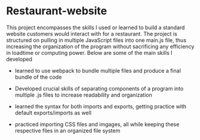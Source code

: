 # Restaurant-website

This project encompasses the skills I used or learned to build a
standard website customers would interact with for a restaurant.
The project is structured on pulling in multiple JavaScript files
into one main.js file, thus increasing the organization of the program without sacrificing any efficiency in loadtime or computing power. Below are some of the main skills I developed

- learned to use webpack to bundle multiple files and produce a final bundle of the code

- Developed crucial skills of separating components of a program into multiple .js files to increase readability and organization

- learned the syntax for both imports and exports, getting practice with default exports/imports as well

- practiced importing CSS files and imgages, all while keeping these respective files in an organized file system